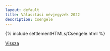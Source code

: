 ```yaml
---
layout: default
title: Választási névjegyzék 2022
description: Csengele
---
```


{% include settlementHTMLs/Csengele.html %}

[Vissza](./)